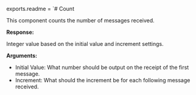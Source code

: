 exports.readme = `# Count

This component counts the number of messages received.

__Response:__

Integer value based on the initial value and increment settings.

__Arguments:__
- Initial Value: What number should be output on the receipt of the first message.
- Increment: What should the increment be for each following message received.
